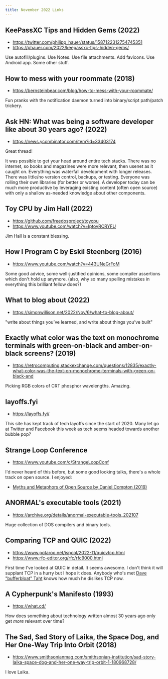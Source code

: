 ```yaml
---
title: November 2022 Links
---
```


## KeePassXC Tips and Hidden Gems (2022)

* <https://twitter.com/philipp_hauer/status/1587122312754745351>
* <https://phauer.com/2022/keepassxc-tips-hidden-gems/>

Use autofill/plugins. Use Notes. Use file attachments. Add favicons. Use Android app. Some other stuff.

## How to mess with your roommate (2018)

* <https://bernsteinbear.com/blog/how-to-mess-with-your-roommate/>

Fun pranks with the notification daemon turned into binary/script path/patch trickery.

## Ask HN: What was being a software developer like about 30 years ago? (2022)

* <https://news.ycombinator.com/item?id=33403174>

Great thread!

It was possible to get your head around entire tech stacks. There was no internet, so books and magazines were more relevant, then usenet as it caught on. Everything was waterfall development with longer releases. There was little/no version control, backups, or testing. Everyone was rolling their own libraries (for better or worse). A developer today can be much more productive by leveraging existing content (often open source) with only a shallow as-needed knowledge about other components.

## Toy CPU by Jim Hall (2022)

* <https://github.com/freedosproject/toycpu>
* <https://www.youtube.com/watch?v=IptoyRCRYFU>

Jim Hall is a constant blessing.

## How I Program C by Eskil Steenberg (2016)

* <https://www.youtube.com/watch?v=443UNeGrFoM>

Some good advice, some well-justified opinions, some compiler assertions which don't hold up anymore. (also, why so many spelling mistakes in everything this brilliant fellow does?)

## What to blog about (2022)

* <https://simonwillison.net/2022/Nov/6/what-to-blog-about/>

"write about things you’ve learned, and write about things you’ve built"

## Exactly what color was the text on monochrome terminals with green-on-black and amber-on-black screens? (2019)

* <https://retrocomputing.stackexchange.com/questions/12835/exactly-what-color-was-the-text-on-monochrome-terminals-with-green-on-black-and>

Picking RGB colors of CRT phosphor wavelengths. Amazing.

## layoffs.fyi

* <https://layoffs.fyi/>

This site has kept track of tech layoffs since the start of 2020. Many let go at Twitter and Facebook this week as tech seems headed towards another bubble pop?

## Strange Loop Conference

* <https://www.youtube.com/c/StrangeLoopConf>

I'd never heard of this before, but some good looking talks, there's a whole track on open source. I enjoyed:

* [Myths and Metaphors of Open Source by Daniel Compton (2019)](https://www.youtube.com/watch?v=uC8Uc_0tlQM)

## ANORMAL's executable tools (2021)

* <https://archive.org/details/anormal-executable-tools_202107>

Huge collection of DOS compilers and binary tools.

## Comparing TCP and QUIC (2022)

* <https://www.potaroo.net/ispcol/2022-11/quicvtcp.html>
* <https://www.rfc-editor.org/rfc/rfc9000.html>

First time I've looked at QUIC in detail. It seems awesome. I don't think it will supplant TCP in a hurry but I hope it does. Anybody who's met [Dave "bufferbloat" Taht](https://en.wikipedia.org/wiki/Dave_Taht) knows how much he dislikes TCP now.

## A Cypherpunk's Manifesto (1993)

* <https://what.cd/>

How does something about technology written almost 30 years ago only get *more* relevant over time?

## The Sad, Sad Story of Laika, the Space Dog, and Her One-Way Trip Into Orbit (2018)

* <https://www.smithsonianmag.com/smithsonian-institution/sad-story-laika-space-dog-and-her-one-way-trip-orbit-1-180968728/>

I love Laika.

